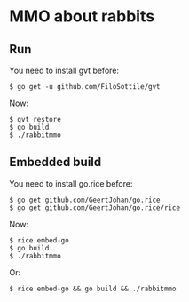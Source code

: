 # MMO about rabbits

## Run
You need to install gvt before:
```
$ go get -u github.com/FiloSottile/gvt
```
Now:
```
$ gvt restore
$ go build
$ ./rabbitmmo
```

## Embedded build
You need to install go.rice before:
```
$ go get github.com/GeertJohan/go.rice
$ go get github.com/GeertJohan/go.rice/rice
```
Now:
```
$ rice embed-go
$ go build
$ ./rabbitmmo
```

Or:
```
$ rice embed-go && go build && ./rabbitmmo
```